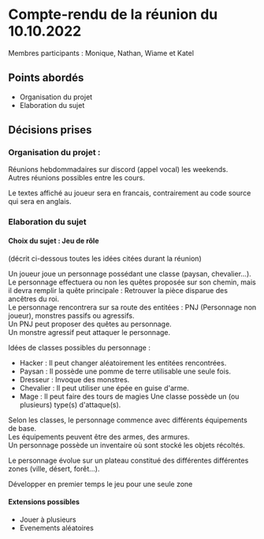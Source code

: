 # Compte-rendu de la réunion du 10.10.2022
Membres participants :
Monique, Nathan, Wiame et Katel
## Points abordés
* Organisation du projet
* Elaboration du sujet
## Décisions prises
### Organisation du projet :
Réunions hebdommadaires sur discord (appel vocal) les weekends.<br/>
Autres réunions possibles entre les cours.

Le textes affiché au joueur sera en francais, contrairement au code source qui sera en anglais.<br/>
### Elaboration du sujet
#### Choix du sujet : Jeu de rôle
(décrit ci-dessous toutes les idées citées durant la réunion)

Un joueur joue un personnage possédant une classe (paysan, chevalier...).<br/>
Le personnage effectuera ou non les quêtes proposée sur son chemin, mais il devra remplir la quête principale : Retrouver la pièce disparue des ancêtres du roi.<br/>
Le personnage rencontrera sur sa route des entitées : PNJ (Personnage non joueur), monstres passifs ou agressifs.<br/>
Un PNJ peut proposer des quêtes au personnage.<br/>
Un monstre agressif peut attaquer le personnage.<br/>

Idées de classes possibles du personnage :
* Hacker : Il peut changer aléatoirement les entitées rencontrées.
* Paysan : Il possède une pomme de terre utilisable une seule fois.
* Dresseur : Invoque des monstres.
* Chevalier : Il peut utiliser une épée en guise d'arme.
* Mage : Il peut faire des tours de magies
Une classe possède un (ou plusieurs) type(s) d'attaque(s).

Selon les classes, le personnage commence avec différents équipements de base.<br/>
Les équipements peuvent être des armes, des armures.<br/>
Un personnage possède un inventaire où sont stocké les objets récoltés.<br/>

Le personnage évolue sur un plateau constitué des différentes différentes zones (ville, désert, forêt...).

Développer en premier temps le jeu pour une seule zone

#### Extensions possibles
* Jouer à plusieurs
* Evenements aléatoires